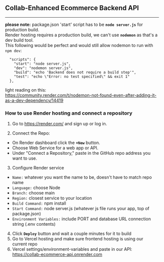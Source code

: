 ## Collab-Enhanced Ecommerce Backend API  
---
**please note:**  package.json 'start' script has to be **`node server.js`** for production build.  
Render hosting requires a production build, we can't use **`nodemon`** as that's a dev build tool.  
This following would be perfect and would still allow nodemon to run with `npm dev`:
```
  "scripts": {
    "start": "node server.js",
    "dev": "nodemon server.js",
    "build": "echo 'Backend does not require a build step'",
    "test": "echo \"Error: no test specified\" && exit 1"
  },
  ```

light reading on this:  
https://community.render.com/t/nodemon-not-found-even-after-adding-it-as-a-dev-dependency/14419  

### How to use Render hosting and connect a repository  

 1. Go to https://render.com/ and sign up or log in.

 2. Connect the Repo:
 - On Render dashboard click the **`+New`** button.
 - Choose Web Service for a web app or API.
 - Under "Connect a Repository," paste in the GitHub repo address you want to use.
  
 3. Configure Render service
- `Name:` whatever you want the name to be, doesn't have to match repo name  
- `Language:` choose Node 
- `Branch:` choose main 
- `Region:` closest service to your location  
- `Build Command:` npm install
- `Start Command:` node server.js   (whatever js file runs your app, top of package.json)
- `Environment Variables:` include PORT and database URL connection string (.env contents)  
4. Click **`Deploy`** button and wait a couple minutes for it to build  
5. Go to Vercel hosting and make sure frontend hosting is using our current repo  
6. Vercel settings/environment-variables and paste in our API:  https://collab-ecommerce-api.onrender.com